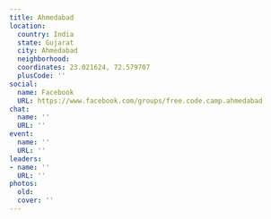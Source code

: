 ```yaml
---
title: Ahmedabad
location:
  country: India
  state: Gujarat
  city: Ahmedabad
  neighborhood: 
  coordinates: 23.021624, 72.579707
  plusCode: ''
social:
  name: Facebook
  URL: https://www.facebook.com/groups/free.code.camp.ahmedabad
chat:
  name: ''
  URL: ''
event:
  name: ''
  URL: ''
leaders:
- name: ''
  URL: ''
photos:
  old: 
  cover: ''
---
```

